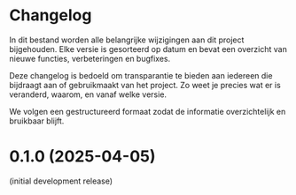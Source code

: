 # Changelog 

In dit bestand worden alle belangrijke wijzigingen aan dit project bijgehouden. 
Elke versie is gesorteerd op datum en bevat een overzicht van nieuwe functies, verbeteringen en bugfixes.

Deze changelog is bedoeld om transparantie te bieden aan iedereen die bijdraagt aan of gebruikmaakt van het project. 
Zo weet je precies wat er is veranderd, waarom, en vanaf welke versie.

We volgen een gestructureerd formaat zodat de informatie overzichtelijk en bruikbaar blijft.

# 0.1.0 (2025-04-05)

(initial development release)


